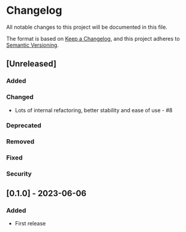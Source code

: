 # Changelog
All notable changes to this project will be documented in this file.

The format is based on [Keep a Changelog](https://keepachangelog.com/en/1.0.0/),
and this project adheres to [Semantic Versioning](https://semver.org/spec/v2.0.0.html).

## [Unreleased]
### Added
### Changed
- Lots of internal refactoring, better stability and ease of use - #8

### Deprecated
### Removed
### Fixed
### Security

## [0.1.0] - 2023-06-06
### Added
 - First release
